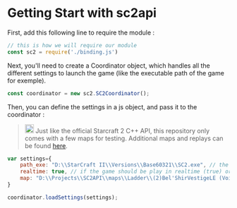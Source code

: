 # Getting Start with sc2api

First, add this following line to require the module :

```js
// this is how we will require our module
const sc2 = require('./binding.js')
```

Next, you'll need to create a Coordinator object, which handles all the different settings to launch the game (like the executable path of the game for exemple).

```js
const coordinator = new sc2.SC2Coordinator();
```

Then, you can define the settings in a js object, and pass it to the coordinator :

<blockquote>
<p><g-emoji class="g-emoji" alias="bulb" fallback-src="https://assets-cdn.github.com/images/icons/emoji/unicode/1f4a1.png" ios-version="6.0"><img class="emoji" alt="bulb" height="20" width="20" src="https://assets-cdn.github.com/images/icons/emoji/unicode/1f4a1.png"></g-emoji> Just like the official Starcraft 2 C++ API, this repository only comes with a few maps for testing. Additional maps and replays can be found <a href='https://github.com/Blizzard/s2client-proto#downloads'>here</a>.
</p>
</blockquote>

```js
var settings={
    path_exe: "D:\\StarCraft II\\Versions\\Base60321\\SC2.exe", // the path of your Starcraft 2 executable file
    realtime: true, // if the game should be play in realtime (true) or in the fast mode (false)
    map: "D:\\Projects\\SC2API\\maps\\Ladder\\(2)Bel'ShirVestigeLE (Void).SC2Map" // the map which you want to launch to test your bot
}

coordinator.loadSettings(settings);
```
